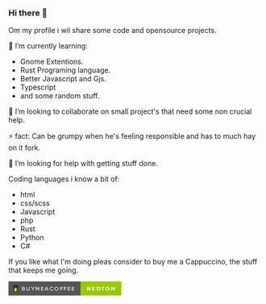 ### Hi there 👋

Om my profile i wil share some code and opensource projects.

🌱 I’m currently learning:
- Gnome Extentions.
- Rust Programing language.
- Better Javascript and Gjs.
- Typescript
- and some random stuff.


👯 I’m looking to collaborate on small project's that need some non crucial help.

⚡ fact: Can be grumpy when he's feeling responsible and has to much hay on it fork.

🤔 I’m looking for help with getting stuff done.

Coding languages i know a bit of:
- html
- css/scss
- Javascript
- php
- Rust
- Python
- C#

If you like what I'm doing pleas consider to buy me a Cappuccino, the stuff that keeps me going.

[![preview](buymeacoffee.png)](https://www.buymeacoffee.com/nedtom)

<!--
**Ned-Tom/Ned-Tom** is a ✨ _special_ ✨ repository because its `README.md` (this file) appears on your GitHub profile.

Here are some ideas to get you started:

- 🔭 I’m currently working on ...
- 🌱 I’m currently learning ...
- 👯 I’m looking to collaborate on ...
- 🤔 I’m looking for help with ...
- 💬 Ask me about ...
- 📫 How to reach me: ...
- 😄 Pronouns: ...
- ⚡ Fun fact: ...
-->
